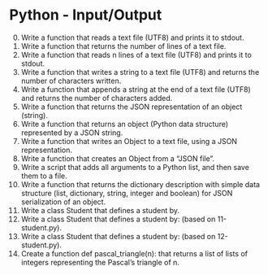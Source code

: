 # Python - Input/Output

0. Write a function that reads a text file (UTF8) and prints it to stdout.
1. Write a function that returns the number of lines of a text file.
2. Write a function that reads n lines of a text file (UTF8) and prints it to stdout.
3. Write a function that writes a string to a text file (UTF8) and returns the number of characters written.
4. Write a function that appends a string at the end of a text file (UTF8) and returns the number of characters added.
5. Write a function that returns the JSON representation of an object (string).
6. Write a function that returns an object (Python data structure) represented by a JSON string.
7. Write a function that writes an Object to a text file, using a JSON representation.
8. Write a function that creates an Object from a “JSON file”.
9. Write a script that adds all arguments to a Python list, and then save them to a file.
10. Write a function that returns the dictionary description with simple data structure (list, dictionary, string, integer and boolean) for JSON serialization of an object.
11. Write a class Student that defines a student by.
12. Write a class Student that defines a student by: (based on 11-student.py).
13. Write a class Student that defines a student by: (based on 12-student.py).
14. Create a function def pascal_triangle(n): that returns a list of lists of integers representing the Pascal’s triangle of n.

